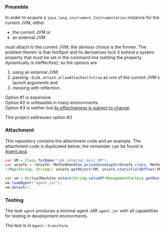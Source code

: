 ### Preamble
In order to acquire a `java.lang.instrument.Instrumentation` instance for the current JVM, either
- the current JVM or
- an external JVM

must attach to the current JVM; the obvious choice is the former.
The problem therein is that HotSpot and its derivatives lock it behind a system property
that must be set in the command line (setting the property dynamically is ineffective);
so the options are
1. using an external JVM,
2. passing `-Djdk.attach.allowAttachSelf=true` as one of the current JVM's launch arguments and
3. messing with reflection.

Option #1 is expensive.<br>
Option #2 is unfeasible in many environments.<br>
Option #3 is neither but [its effectiveness is subject to change](https://github.com/openjdk/jdk/blob/83d67452da248db17bc72de80247a670d6813cf5/src/jdk.attach/share/classes/sun/tools/attach/HotSpotVirtualMachine.java#L76-L77).

This project addresses option #3.

### Attachment
This repository contains the attachment code and an example.
The attachment code is duplicated below; the remainder can be found in [Agent.java](source/Agent.java).
```java
var VM = Class.forName("jdk.internal.misc.VM");
var unsafe = (Unsafe) MethodHandles.privateLookupIn(Unsafe.class, MethodHandles.lookup()).findStaticVarHandle(Unsafe.class, "theUnsafe", Unsafe.class).get();
((Map<String, String>) unsafe.getObject(VM, unsafe.staticFieldOffset(VM.getDeclaredField("savedProps")))).put("jdk.attach.allowAttachSelf", "true");

var vm = VirtualMachine.attach(String.valueOf(ManagementFactory.getRuntimeMXBean().getPid()));
vm.loadAgent("agent.jar");
vm.detach();
```

### Testing
The task `agent` produces a minimal agent JAR `agent.jar` with all capabilities for testing in development environments.

The test is in `Agent::transform`.
